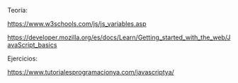 Teoría: 

https://www.w3schools.com/js/js_variables.asp

https://developer.mozilla.org/es/docs/Learn/Getting_started_with_the_web/JavaScript_basics 

Ejercicios:

https://www.tutorialesprogramacionya.com/javascriptya/

